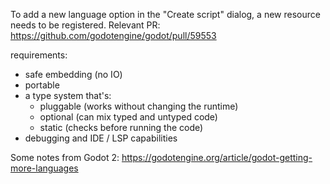 To add a new language option in the "Create script" dialog, a new resource needs to be registered. Relevant PR: https://github.com/godotengine/godot/pull/59553

requirements:
- safe embedding (no IO)
- portable
- a type system that's:
	- pluggable (works without changing the runtime)
	- optional (can mix typed and untyped code)
	- static (checks before running the code)
- debugging and IDE / LSP capabilities

Some notes from Godot 2: https://godotengine.org/article/godot-getting-more-languages